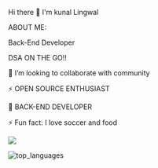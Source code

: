 



Hi there 👋 I'm kunal Lingwal

ABOUT ME:

Back-End Developer

DSA ON THE GO!!

👯 I’m looking to collaborate with community

⚡️ OPEN SOURCE ENTHUSIAST 

🔭 BACK-END DEVELOPER

⚡ Fun fact: I love soccer and food



<img src= "https://github-readme-stats.vercel.app/api?username=kunalcodes007&&show_icons=true&title_color=ffffff&icon_color=bb2acf&text_color=daf7dc&bg_color=151515">





![top_languages](https://github-readme-stats.vercel.app/api/top-langs/?username=kunalcodes007&show_icons=true&theme=radical)
